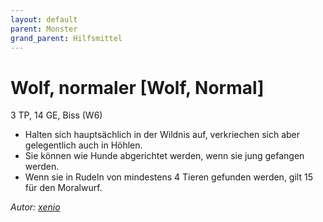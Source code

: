 ```yaml
---
layout: default
parent: Monster
grand_parent: Hilfsmittel
---
```


# Wolf, normaler [Wolf, Normal]
3 TP, 14 GE, Biss (W6)
- Halten sich hauptsächlich in der Wildnis auf, verkriechen sich aber gelegentlich auch in Höhlen.
- Sie können wie Hunde abgerichtet werden, wenn sie jung gefangen werden.
- Wenn sie in Rudeln von mindestens 4 Tieren gefunden werden, gilt 15 für den Moralwurf.

*Autor: [xenio](https://xenioinabottle.blogspot.com)*
